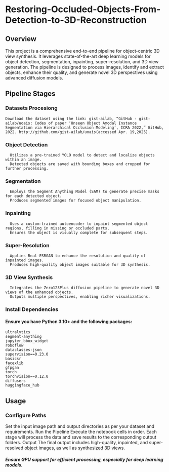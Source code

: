 # Restoring-Occluded-Objects-From-Detection-to-3D-Reconstruction
## Overview
This project is a comprehensive end-to-end pipeline for object-centric 3D view synthesis. It leverages state-of-the-art deep learning models for object detection, segmentation, inpainting, super-resolution, and 3D view generation. The pipeline is designed to process images, identify and extract objects, enhance their quality, and generate novel 3D perspectives using advanced diffusion models.

## Pipeline Stages
  ### Datasets Procesiong
    Download the dataset using the link: gist-ailab, “GitHub - gist-ailab/uoais: Codes of paper ‘Unseen Object Amodal Instance Segmentation via Hierarchical Occlusion Modeling’, ICRA 2022,” GitHub, 2022. http://github.com/gist-ailab/uoais(accessed Apr. 19,2025).

  ### Object Detection
      Utilizes a pre-trained YOLO model to detect and localize objects within an image.
      Detected objects are saved with bounding boxes and cropped for further processing.
      
  ### Segmentation
      Employs the Segment Anything Model (SAM) to generate precise masks for each detected object.
      Produces segmented images for focused object manipulation.

  ### Inpainting
      Uses a custom-trained autoencoder to inpaint segmented object regions, filling in missing or occluded parts.
      Ensures the object is visually complete for subsequent steps.

  ### Super-Resolution
      Applies Real-ESRGAN to enhance the resolution and quality of inpainted images.
      Produces high-quality object images suitable for 3D synthesis.

  ### 3D View Synthesis
      Integrates the Zero123Plus diffusion pipeline to generate novel 3D views of the enhanced objects.
      Outputs multiple perspectives, enabling richer visualizations.


### Install Dependencies

  #### Ensure you have Python 3.10+ and the following packages:
    ultralytics
    segment-anything
    jupyter_bbox_widget
    roboflow
    dataclasses-json
    supervision==0.23.0
    basicsr
    facexlib
    gfpgan  
    torch
    torchvision==0.12.0
    diffusers
    huggingface_hub

## Usage
### Configure Paths
  Set the input image path and output directories as per your dataset and requirements.
  Run the Pipeline
  Execute the notebook cells in order. Each stage will process the data and save results to the corresponding output folders.
Output
  The final output includes high-quality, inpainted, and super-resolved object images, as well as synthesized 3D views.

##### Ensure GPU support for efficient processing, especially for deep learning models.



